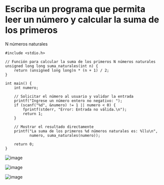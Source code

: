# Escriba un programa que permita leer un número y calcular la suma de los primeros 
N números naturales 
````
#include <stdio.h>

// Función para calcular la suma de los primeros N números naturales
unsigned long long suma_naturales(int n) {
    return (unsigned long long)n * (n + 1) / 2;
}

int main() {
    int numero;

    // Solicitar el número al usuario y validar la entrada
    printf("Ingrese un número entero no negativo: ");
    if (scanf("%d", &numero) != 1 || numero < 0) {
        fprintf(stderr, "Error: Entrada no válida.\n");
        return 1;
    }

    // Mostrar el resultado directamente
    printf("La suma de los primeros %d números naturales es: %llu\n", 
           numero, suma_naturales(numero));

    return 0;
}
````
![image](https://github.com/user-attachments/assets/7da63fdb-216e-450a-88d5-65ce3820df92)


![image](https://github.com/user-attachments/assets/08ace11e-75f4-4dd6-8a17-45158a6319ba)


![image](https://github.com/user-attachments/assets/47cc451e-8d9f-4f53-a2be-ede725444683)




